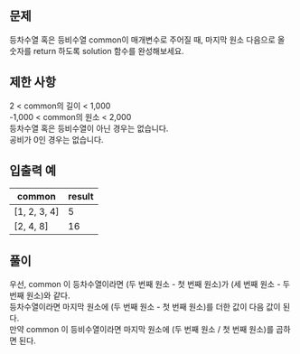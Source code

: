 ## 문제

등차수열 혹은 등비수열 common이 매개변수로 주어질 때, 마지막 원소 다음으로 올 숫자를 return 하도록 solution 함수를 완성해보세요.

## 제한 사항

2 < common의 길이 < 1,000  
-1,000 < common의 원소 < 2,000  
등차수열 혹은 등비수열이 아닌 경우는 없습니다.  
공비가 0인 경우는 없습니다.

## 입출력 예

| common       | result |
| ------------ | ------ |
| [1, 2, 3, 4] | 5      |
| [2, 4, 8]    | 16     |

## 풀이

우선, common 이 등차수열이라면 (두 번째 원소 - 첫 번째 원소)가 (세 번째 원소 - 두 번째 원소)와 같다.  
등차수열이라면 마지막 원소에 (두 번째 원소 - 첫 번째 원소)를 더한 값이 다음 값이 된다.  
만약 common 이 등비수열이라면 마지막 원소에 (두 번째 원소 / 첫 번째 원소)를 곱하면 된다.
